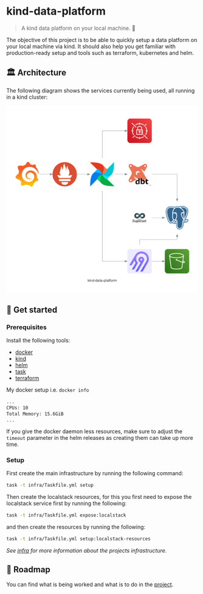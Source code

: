 # kind-data-platform

> A kind data platform on your local machine. 🤗

The objective of this project is to be able to quickly setup a data platform on your local machine via kind. It should also help you get familiar with production-ready setup and tools such as terraform, kubernetes and helm.

## 🏛️ Architecture

The following diagram shows the services currently being used, all running in a kind cluster:

![architecture](diagrams/kind-data-platform.png)

## 🚀 Get started

### Prerequisites

Install the following tools:
- [docker](https://www.docker.com/)
- [kind](https://kind.sigs.k8s.io/)
- [helm](https://helm.sh/)
- [task](https://taskfile.dev/)
- [terraform](https://www.terraform.io/)

My docker setup i.e. `docker info`
```
...
CPUs: 10
Total Memory: 15.6GiB
...
```
If you give the docker daemon less resources, make sure to adjust the `timeout` parameter in the helm releases as creating them can take up more time.

### Setup

First create the main infrastructure by running the following command:
```bash
task -t infra/Taskfile.yml setup
```
Then create the localstack resources, for this you first need to expose the localstack service first by running the following:
```bash
task -t infra/Taskfile.yml expose:localstack
```
and then create the resources by running the following:
```bash
task -t infra/Taskfile.yml setup:localstack-resources
```
_See [infra](infra/README.md) for more information about the projects infrastructure._

## 📜 Roadmap

You can find what is being worked and what is to do in the [project](https://github.com/feluelle/kind-data-platform/projects/1).
